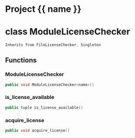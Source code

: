 <script setup>
import {useRoute} from 'vitepress'
const {path} = useRoute()
const tokens = path.split('/')
const words = tokens[2].split('-');
for (let i = 0; i < words.length; i++) {
    words[i] = words[i].charAt(0).toUpperCase() + words[i].slice(1);
    words[i] = words[i].replace('geode', 'Geode')
}
const name = words.join('-');
</script>
# Project {{ name }}

# class ModuleLicenseChecker


```cpp
Inherits from FileLicenseChecker, Singleton
```



## Functions

### ModuleLicenseChecker

```cpp
public void ModuleLicenseChecker<name>()
```


### is_license_available

```cpp
public tuple is_license_available()
```


### acquire_license

```cpp
public void acquire_license()
```




